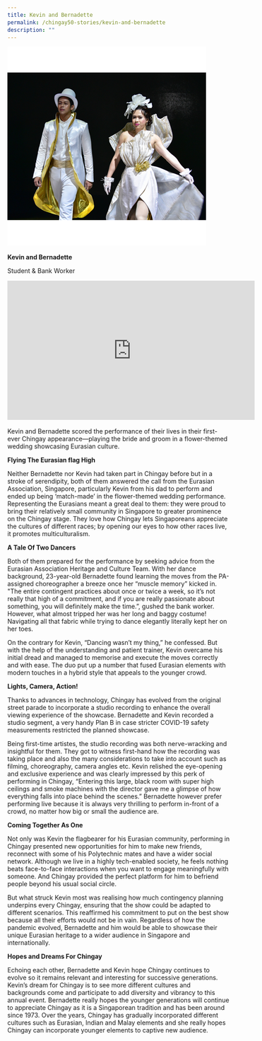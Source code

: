 ```yaml
---
title: Kevin and Bernadette
permalink: /chingay50-stories/kevin-and-bernadette
description: ""
---
```

![Kevin and Bernadette](/images/Chingay50%20Stories/eurasian%20img.png)

**Kevin and Bernadette**

Student & Bank Worker

<iframe width="560" height="315" src="https://www.youtube.com/embed/75vf80AaazM" title="YouTube video player" frameborder="0" allow="accelerometer; autoplay; clipboard-write; encrypted-media; gyroscope; picture-in-picture" allowfullscreen></iframe>

Kevin and Bernadette scored the performance of their lives in their first-ever Chingay appearance—playing the bride and groom in a flower-themed wedding showcasing Eurasian culture.


**Flying The Eurasian flag High**

Neither Bernadette nor Kevin had taken part in Chingay before but in a stroke of serendipity, both of them answered the call from the Eurasian Association, Singapore, particularly Kevin from his dad to perform and ended up being ‘match-made’ in the flower-themed wedding performance. Representing the Eurasians meant a great deal to them: they were proud to bring their relatively small community in Singapore to greater prominence on the Chingay stage. They love how Chingay lets Singaporeans appreciate the cultures of different races; by opening our eyes to how other races live, it promotes multiculturalism.


**A Tale Of Two Dancers**

Both of them prepared for the performance by seeking advice from the Eurasian Association Heritage and Culture Team. With her dance background, 23-year-old Bernadette found learning the moves from the PA-assigned choreographer a breeze once her “muscle memory” kicked in. "The entire contingent practices about once or twice a week, so it’s not really that high of a commitment, and if you are really passionate about something, you will definitely make the time.”, gushed the bank worker. However, what almost tripped her was her long and baggy costume! Navigating all that fabric while trying to dance elegantly literally kept her on her toes.

On the contrary for Kevin, “Dancing wasn’t my thing,” he confessed. But with the help of the understanding and patient trainer, Kevin overcame his initial dread and managed to memorise and execute the moves correctly and with ease. The duo put up a number that fused Eurasian elements with modern touches in a hybrid style that appeals to the younger crowd.


**Lights, Camera, Action!**

Thanks to advances in technology, Chingay has evolved from the original street parade to incorporate a studio recording to enhance the overall viewing experience of the showcase. Bernadette and Kevin recorded a studio segment, a very handy Plan B in case stricter COVID-19 safety measurements restricted the planned showcase.

Being first-time artistes, the studio recording was both nerve-wracking and insightful for them. They got to witness first-hand how the recording was taking place and also the many considerations to take into account such as filming, choreography, camera angles etc. Kevin relished the eye-opening and exclusive experience and was clearly impressed by this perk of performing in Chingay, “Entering this large, black room with super high ceilings and smoke machines with the director gave me a glimpse of how everything falls into place behind the scenes.” Bernadette however prefer performing live because it is always very thrilling to perform in-front of a crowd, no matter how big or small the audience are. 


**Coming Together As One**

Not only was Kevin the flagbearer for his Eurasian community, performing in Chingay presented new opportunities for him to make new friends, reconnect with some of his Polytechnic mates and have a wider social network. Although we live in a highly tech-enabled society, he feels nothing beats face-to-face interactions when you want to engage meaningfully with someone. And Chingay provided the perfect platform for him to befriend people beyond his usual social circle.

But what struck Kevin most was realising how much contingency planning underpins every Chingay, ensuring that the show could be adapted to different scenarios. This reaffirmed his commitment to put on the best show because all their efforts would not be in vain. Regardless of how the pandemic evolved, Bernadette and him would be able to showcase their unique Eurasian heritage to a wider audience in Singapore and internationally.

**Hopes and Dreams For Chingay**

Echoing each other, Bernadette and Kevin hope Chingay continues to evolve so it remains relevant and interesting for successive generations. Kevin’s dream for Chingay is to see more different cultures and backgrounds come and participate to add diversity and vibrancy to this annual event.  Bernadette really hopes the younger generations will continue to appreciate Chingay as it is a Singaporean tradition and has been around since 1973.  Over the years, Chingay has gradually incorporated different cultures such as Eurasian, Indian and Malay elements and she really hopes Chingay can incorporate younger elements to captive new audience.